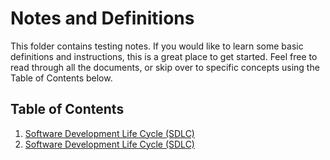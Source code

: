 # Notes and Definitions

This folder contains testing notes. If you would like to learn some basic definitions and instructions, this is a great place to get started. Feel free to read through all the documents, or skip over to specific concepts using the Table of Contents below.

## Table of Contents

1. [Software Development Life Cycle (SDLC)](../sdlc.md)
1. [Software Development Life Cycle (SDLC)](../notes/sdlc.md)